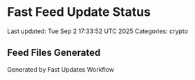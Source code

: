 # Fast Feed Update Status
Last updated: Tue Sep  2 17:33:52 UTC 2025
Categories: crypto

## Feed Files Generated

Generated by Fast Updates Workflow
